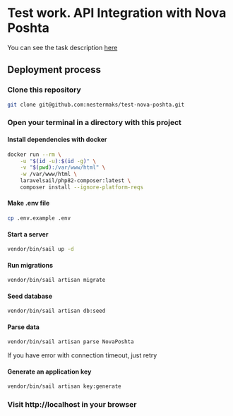 # Test work. API Integration with Nova Poshta

You can see the task description [here](task.md)

## Deployment process

### Clone this repository

```sh
git clone git@github.com:nestermaks/test-nova-poshta.git
```

### Open your terminal in a directory with this project

#### Install dependencies with docker

```sh
docker run --rm \
    -u "$(id -u):$(id -g)" \
    -v "$(pwd):/var/www/html" \
    -w /var/www/html \
    laravelsail/php82-composer:latest \
    composer install --ignore-platform-reqs
```

#### Make .env file

```sh
cp .env.example .env
```

#### Start a server

```sh
vendor/bin/sail up -d
```

#### Run migrations

```sh
vendor/bin/sail artisan migrate
```

#### Seed database

```sh
vendor/bin/sail artisan db:seed
```

#### Parse data

```sh
vendor/bin/sail artisan parse NovaPoshta
```

If you have error with connection timeout, just retry

#### Generate an application key

```sh
vendor/bin/sail artisan key:generate
```

### Visit http://localhost in your browser
